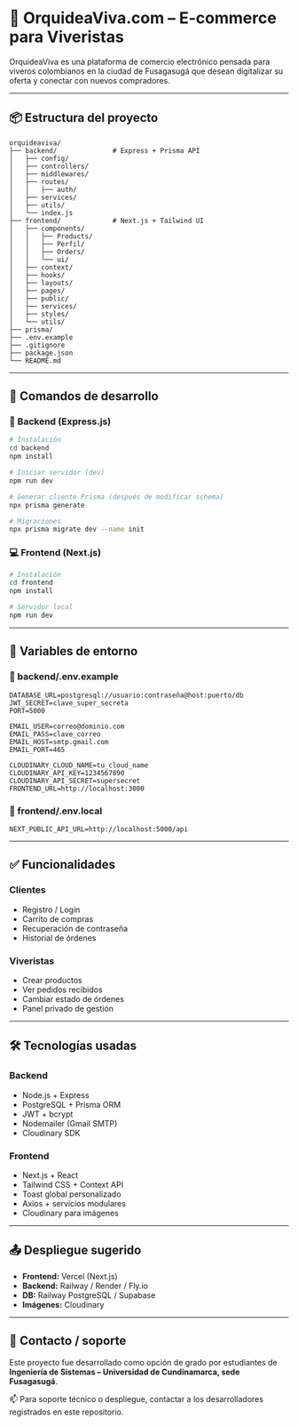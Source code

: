
# 🌿 OrquideaViva.com – E-commerce para Viveristas

OrquideaViva es una plataforma de comercio electrónico pensada para viveros colombianos en la ciudad de Fusagasugá que desean digitalizar su oferta y conectar con nuevos compradores.

---

## 📦 Estructura del proyecto

```
orquideaviva/
├── backend/              # Express + Prisma API
│   ├── config/
│   ├── controllers/
│   ├── middlewares/
│   ├── routes/
│   │   ├── auth/
│   ├── services/
│   ├── utils/
│   └── index.js
├── frontend/             # Next.js + Tailwind UI
│   ├── components/
│   │   ├── Products/
│   │   ├── Perfil/
│   │   ├── Orders/
│   │   └── ui/
│   ├── context/
│   ├── hooks/
│   ├── layouts/
│   ├── pages/
│   ├── public/
│   ├── services/
│   ├── styles/
│   └── utils/
├── prisma/               
├── .env.example          
├── .gitignore
├── package.json
└── README.md
```

---

## 🚀 Comandos de desarrollo

### 🔧 Backend (Express.js)

```bash
# Instalación
cd backend
npm install

# Iniciar servidor (dev)
npm run dev

# Generar cliente Prisma (después de modificar schema)
npx prisma generate

# Migraciones
npx prisma migrate dev --name init
```

### 💻 Frontend (Next.js)

```bash
# Instalación
cd frontend
npm install

# Servidor local
npm run dev
```

---

## 🔑 Variables de entorno

### 📁 backend/.env.example

```env
DATABASE_URL=postgresql://usuario:contraseña@host:puerto/db
JWT_SECRET=clave_super_secreta
PORT=5000

EMAIL_USER=correo@dominio.com
EMAIL_PASS=clave_correo
EMAIL_HOST=smtp.gmail.com
EMAIL_PORT=465

CLOUDINARY_CLOUD_NAME=tu_cloud_name
CLOUDINARY_API_KEY=1234567890
CLOUDINARY_API_SECRET=supersecret
FRONTEND_URL=http://localhost:3000
```

### 📁 frontend/.env.local

```env
NEXT_PUBLIC_API_URL=http://localhost:5000/api
```

---

## ✅ Funcionalidades

### Clientes

- Registro / Login
- Carrito de compras
- Recuperación de contraseña
- Historial de órdenes

### Viveristas

- Crear productos
- Ver pedidos recibidos
- Cambiar estado de órdenes
- Panel privado de gestión

---

## 🛠️ Tecnologías usadas

### Backend

- Node.js + Express
- PostgreSQL + Prisma ORM
- JWT + bcrypt
- Nodemailer (Gmail SMTP)
- Cloudinary SDK

### Frontend

- Next.js + React
- Tailwind CSS + Context API
- Toast global personalizado
- Axios + servicios modulares
- Cloudinary para imágenes

---

## 📤 Despliegue sugerido

- **Frontend:** Vercel (Next.js)
- **Backend:** Railway / Render / Fly.io
- **DB:** Railway PostgreSQL / Supabase
- **Imágenes:** Cloudinary

---

## 📎 Contacto / soporte

Este proyecto fue desarrollado como opción de grado por estudiantes de **Ingeniería de Sistemas – Universidad de Cundinamarca, sede Fusagasugá**.

📫 Para soporte técnico o despliegue, contactar a los desarrolladores registrados en este repositorio.
